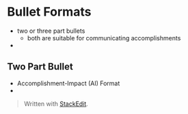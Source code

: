 # Bullet Formats

- two or three part bullets
	- both are suitable for communicating accomplishments
- 

## Two Part Bullet

- Accomplishment-Impact (AI) Format
- 


> Written with [StackEdit](https://stackedit.io/).
<!--stackedit_data:
eyJoaXN0b3J5IjpbMTI5ODg5MjU4NSw2MTAzODMyMjhdfQ==
-->